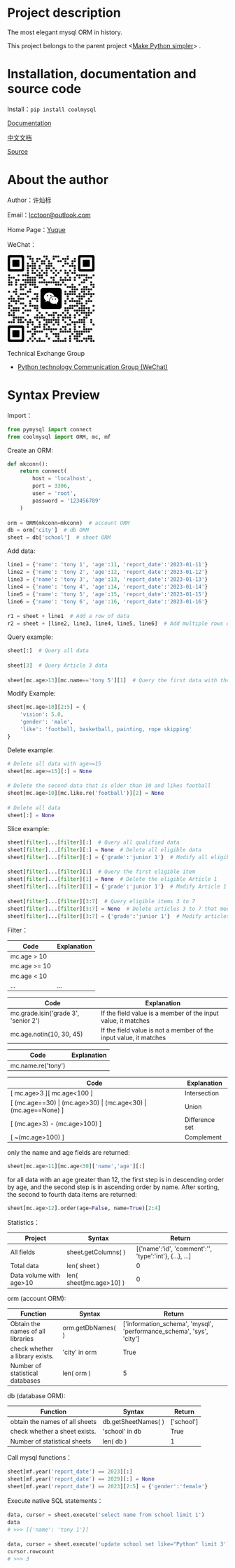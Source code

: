 # Project description

The most elegant mysql ORM in history.

This project belongs to the parent project \<[Make Python simpler](https://www.yuque.com/lcctoor/lccpy/desc)\> .

# Installation, documentation and source code

Install：`pip install coolmysql`

[Documentation](https://www.yuque.com/lcctoor/lccpy/coolmysql)

[中文文档](https://www.yuque.com/lcctoor/lccpy/coolmysql_zh)

[Source](https://github.com/lcctoor/lccpy/tree/main/coolmysql)

# About the author

Author：许灿标

Email：lcctoor@outlook.com

Home Page：[Yuque](https://www.yuque.com/lcctoor)

WeChat：

![WeChat QR](https://raw.githubusercontent.com/lcctoor/support/main/author/WeChatQR200_200.jpg)

Technical Exchange Group

* [Python technology Communication Group (WeChat)](https://raw.githubusercontent.com/lcctoor/support/main/ExchangeGroup/PythonTecQR.jpg)

# Syntax Preview

Import：

```python
from pymysql import connect
from coolmysql import ORM, mc, mf
```

Create an ORM:

```python
def mkconn():
    return connect(
        host = 'localhost',
        port = 3306,
        user = 'root',
        password = '123456789'
    )

orm = ORM(mkconn=mkconn)  # account ORM
db = orm['city']  # db ORM
sheet = db['school']  # sheet ORM
```

Add data:

```python
line1 = {'name': 'tony 1', 'age':11, 'report_date':'2023-01-11'}
line2 = {'name': 'tony 2', 'age':12, 'report_date':'2023-01-12'}
line3 = {'name': 'tony 3', 'age':13, 'report_date':'2023-01-13'}
line4 = {'name': 'tony 4', 'age':14, 'report_date':'2023-01-14'}
line5 = {'name': 'tony 5', 'age':15, 'report_date':'2023-01-15'}
line6 = {'name': 'tony 6', 'age':16, 'report_date':'2023-01-16'}

r1 = sheet + line1  # Add a row of data
r2 = sheet + [line2, line3, line4, line5, line6]  # Add multiple rows of data
```

Query example:

```python
sheet[:]  # Query all data

sheet[3]  # Query Article 3 data

sheet[mc.age>13][mc.name=='tony 5'][1]  # Query the first data with the age greater than 13 and the name 'tony 5'
```

Modify Example:

```python
sheet[mc.age>10][2:5] = {
    'vision': 5.0,
    'gender': 'male',
    'like': 'football, basketball, painting, rope skipping'
}
```

Delete example:

```python
# Delete all data with age>=15
sheet[mc.age>=15][:] = None

# Delete the second data that is older than 10 and likes football
sheet[mc.age>10][mc.like.re('football')][2] = None

# Delete all data
sheet[:] = None
```

Slice example:

```python
sheet[filter]...[filter][:]  # Query all qualified data
sheet[filter]...[filter][:] = None  # Delete all eligible data
sheet[filter]...[filter][:] = {'grade':'junior 1'}  # Modify all eligible data

sheet[filter]...[filter][1]  # Query the first eligible item
sheet[filter]...[filter][1] = None  # Delete the eligible Article 1
sheet[filter]...[filter][1] = {'grade':'junior 1'}  # Modify Article 1 that meets the conditions

sheet[filter]...[filter][3:7]  # Query eligible items 3 to 7
sheet[filter]...[filter][3:7] = None  # Delete articles 3 to 7 that meet the conditions
sheet[filter]...[filter][3:7] = {'grade':'junior 1'}  # Modify articles 3 to 7 that meet the conditions
```

Filter：

| **Code** | **Explanation** |
| --- | --- |
| mc.age > 10 |  |
| mc.age >= 10 |  |
| mc.age < 10 |  |
| ... | ... |

| **Code** | **Explanation** |
| --- | --- |
| mc.grade.isin('grade 3', 'senior 2') | If the field value is a member of the input value, it matches |
| mc.age.notin(10, 30, 45) | If the field value is not a member of the input value, it matches |

| **Code** | **Explanation** |
| --- | --- |
| mc.name.re('tony') | 

| **Code** | **Explanation** |
| --- | --- |
| [ mc.age>3 ][ mc.age<100 ] | Intersection |
| [ (mc.age==30) &#124; (mc.age>30) &#124; (mc.age<30) &#124; (mc.age==None) ] | Union |
| [ (mc.age>3) - (mc.age>100) ] | Difference set |
| [ ~(mc.age>100) ] | Complement |

only the name and age fields are returned:

```python
sheet[mc.age>11][mc.age<30]['name','age'][:]
```

for all data with an age greater than 12, the first step is in descending order by age, and the second step is in ascending order by name. After sorting, the second to fourth data items are returned:

```python
sheet[mc.age>12].order(age=False, name=True)[2:4]
```

Statistics：

| **Project** | **Syntax** | **Return** |
| --- | --- | --- |
| All fields  | sheet.getColumns( ) | [{'name':'id', 'comment':'', 'type':'int'}, {...}, ...] |
| Total data | len( sheet ) | 0 |
| Data volume with age>10 | len( sheet[mc.age>10] ) | 0 |

orm (account ORM):

| **Function** | **Syntax** | **Return** |
| --- | --- | --- |
| Obtain the names of all libraries  | orm.getDbNames( ) | ['information_schema', 'mysql', 'performance_schema', 'sys', 'city'] |
| check whether a library exists.  | 'city'  in  orm | True |
| Number of statistical databases | len( orm ) | 5 |

db (database ORM):

| **Function** | **Syntax** | **Return** |
| --- | --- | --- |
| obtain the names of all sheets | db.getSheetNames( ) | ['school'] |
| check whether a sheet exists.  | 'school'  in  db | True |
| Number of statistical sheets | len( db ) | 1 |

Call mysql functions：

```python
sheet[mf.year('report_date') == 2023][:]
sheet[mf.year('report_date') == 2029][:] = None
sheet[mf.year('report_date') == 2023][2:5] = {'gender':'female'}
```

Execute native SQL statements：

```python
data, cursor = sheet.execute('select name from school limit 1')
data
# >>> [{'name': 'tony 1'}]

data, cursor = sheet.execute('update school set like="Python" limit 3')
cursor.rowcount
# >>> 3
```